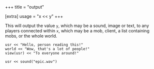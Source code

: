 +++
title = "output"

[extra]
usage = "x << y"
+++

This will output the value `y`, which may be a sound, image or text, to any players connected within `x`, which may be a mob, client, a list containing mobs, or the whole world.

```dm
usr << "Hello, person reading this!"
world << "Wow, that's a lot of people!"
view(usr) << "To everyone around!"

usr << sound("epic.wav")
```
